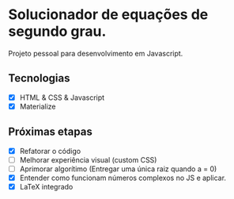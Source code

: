 # Solucionador de equações de segundo grau.

Projeto pessoal para desenvolvimento em Javascript. 

## Tecnologias

- [x] HTML & CSS & Javascript
- [x] Materialize
  
## Próximas etapas

- [x] Refatorar o código
- [ ] Melhorar experiência visual (custom CSS)
- [ ] Aprimorar algorítimo (Entregar uma única raiz quando a = 0)
- [x] Entender como funcionam números complexos no JS e aplicar.
- [x] LaTeX integrado
